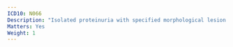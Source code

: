 ```yaml
---
ICD10: N066
Description: "Isolated proteinuria with specified morphological lesion: Dense deposit disease"
Matters: Yes
Weight: 1
---
```


